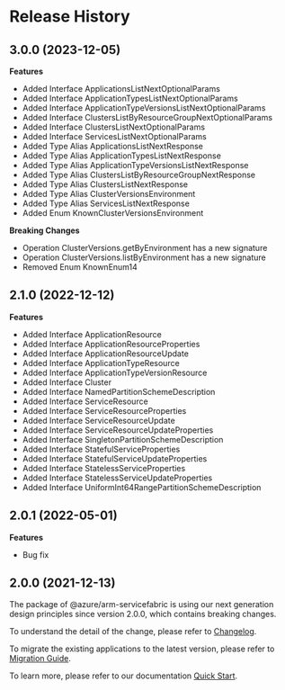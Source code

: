 # Release History
    
## 3.0.0 (2023-12-05)
    
**Features**

  - Added Interface ApplicationsListNextOptionalParams
  - Added Interface ApplicationTypesListNextOptionalParams
  - Added Interface ApplicationTypeVersionsListNextOptionalParams
  - Added Interface ClustersListByResourceGroupNextOptionalParams
  - Added Interface ClustersListNextOptionalParams
  - Added Interface ServicesListNextOptionalParams
  - Added Type Alias ApplicationsListNextResponse
  - Added Type Alias ApplicationTypesListNextResponse
  - Added Type Alias ApplicationTypeVersionsListNextResponse
  - Added Type Alias ClustersListByResourceGroupNextResponse
  - Added Type Alias ClustersListNextResponse
  - Added Type Alias ClusterVersionsEnvironment
  - Added Type Alias ServicesListNextResponse
  - Added Enum KnownClusterVersionsEnvironment

**Breaking Changes**

  - Operation ClusterVersions.getByEnvironment has a new signature
  - Operation ClusterVersions.listByEnvironment has a new signature
  - Removed Enum KnownEnum14
    
    
## 2.1.0 (2022-12-12)
    
**Features**

  - Added Interface ApplicationResource
  - Added Interface ApplicationResourceProperties
  - Added Interface ApplicationResourceUpdate
  - Added Interface ApplicationTypeResource
  - Added Interface ApplicationTypeVersionResource
  - Added Interface Cluster
  - Added Interface NamedPartitionSchemeDescription
  - Added Interface ServiceResource
  - Added Interface ServiceResourceProperties
  - Added Interface ServiceResourceUpdate
  - Added Interface ServiceResourceUpdateProperties
  - Added Interface SingletonPartitionSchemeDescription
  - Added Interface StatefulServiceProperties
  - Added Interface StatefulServiceUpdateProperties
  - Added Interface StatelessServiceProperties
  - Added Interface StatelessServiceUpdateProperties
  - Added Interface UniformInt64RangePartitionSchemeDescription
    
## 2.0.1 (2022-05-01)

**Features**

  - Bug fix


## 2.0.0 (2021-12-13)

The package of @azure/arm-servicefabric is using our next generation design principles since version 2.0.0, which contains breaking changes.

To understand the detail of the change, please refer to [Changelog](https://aka.ms/js-track2-changelog).

To migrate the existing applications to the latest version, please refer to [Migration Guide](https://aka.ms/js-track2-migration-guide).

To learn more, please refer to our documentation [Quick Start](https://aka.ms/azsdk/js/mgmt/quickstart).
